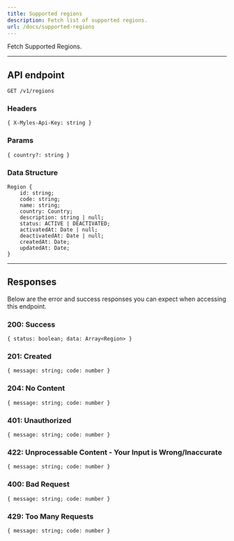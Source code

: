 ```yaml
---
title: Supported regions
description: Fetch list of supported regions.
url: /docs/supported-regions
---
```


Fetch Supported Regions.

---

## API endpoint

```shell
GET /v1/regions
```

### Headers

```shell
{ X-Myles-Api-Key: string }
```

### Params

```shell
{ country?: string }
```

### Data Structure

```shell
Region {
	id: string;
	code: string;
	name: string;
	country: Country;
	description: string | null;
	status: ACTIVE | DEACTIVATED;
	activatedAt: Date | null;
	deactivatedAt: Date | null;
	createdAt: Date;
	updatedAt: Date;
}
```

---

## Responses

Below are the error and success responses you can expect when accessing this endpoint.

### 200: Success

```shell
{ status: boolean; data: Array<Region> }
```

### 201: Created

```shell
{ message: string; code: number }
```

### 204: No Content

```shell
{ message: string; code: number }
```

### 401: Unauthorized

```shell
{ message: string; code: number }
```

### 422: Unprocessable Content - Your Input is Wrong/Inaccurate

```shell
{ message: string; code: number }
```

### 400: Bad Request

```shell
{ message: string; code: number }
```

### 429: Too Many Requests

```shell
{ message: string; code: number }
```
